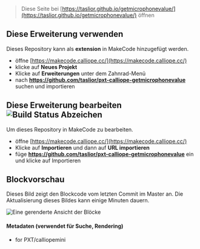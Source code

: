 > Diese Seite bei [https://taslior.github.io/getmicrophonevalue/](https://taslior.github.io/getmicrophonevalue/) öffnen

## Diese Erweiterung verwenden

Dieses Repository kann als **extension** in MakeCode hinzugefügt werden.

* öffne [https://makecode.calliope.cc/](https://makecode.calliope.cc/)
* klicke auf **Neues Projekt**
* Klicke auf **Erweiterungen** unter dem Zahnrad-Menü
* nach **https://github.com/taslior/pxt-calliope-getmicrophonevalue** suchen und importieren

## Diese Erweiterung bearbeiten ![Build Status Abzeichen](https://github.com/taslior/getmicrophonevalue/workflows/MakeCode/badge.svg)

Um dieses Repository in MakeCode zu bearbeiten.

* öffne [https://makecode.calliope.cc/](https://makecode.calliope.cc/)
* Klicke auf **Importieren** und dann auf **URL importieren**
* füge **https://github.com/taslior/pxt-calliope-getmicrophonevalue** ein und klicke auf Importieren

## Blockvorschau

Dieses Bild zeigt den Blockcode vom letzten Commit im Master an.
Die Aktualisierung dieses Bildes kann einige Minuten dauern.

![Eine gerenderte Ansicht der Blöcke](https://github.com/taslior/getmicrophonevalue/raw/master/.github/makecode/blocks.png)

#### Metadaten (verwendet für Suche, Rendering)

* for PXT/calliopemini
<script src="https://makecode.com/gh-pages-embed.js"></script><script>makeCodeRender("{{ site.makecode.home_url }}", "{{ site.github.owner_name }}/{{ site.github.repository_name }}");</script>
